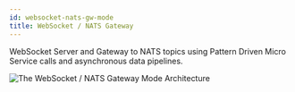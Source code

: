 ```yaml
---
id: websocket-nats-gw-mode
title: WebSocket / NATS Gateway
---
```


WebSocket Server and Gateway to NATS topics using Pattern Driven Micro Service calls and asynchronous data pipelines. 

![The WebSocket / NATS Gateway Mode Architecture](/img/websocket-nats-gw-architecture.png)
